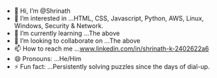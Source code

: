 - 👋 Hi, I’m @Shrinath
- 👀 I’m interested in ...HTML, CSS, Javascript, Python, AWS, Linux, Windows, Security & Network.
- 🌱 I’m currently learning ...The above
- 💞️ I’m looking to collaborate on ...The above
- 📫 How to reach me ...www.linkedin.com/in/shrinath-k-2402622a6
- 😄 Pronouns: ...He/Him
- ⚡ Fun fact: ...Persistently solving puzzles since the days of dial-up.

<!---
shrinath82/shrinath82 is a ✨ special ✨ repository because its `README.md` (this file) appears on your GitHub profile.
You can click the Preview link to take a look at your changes.
--->

